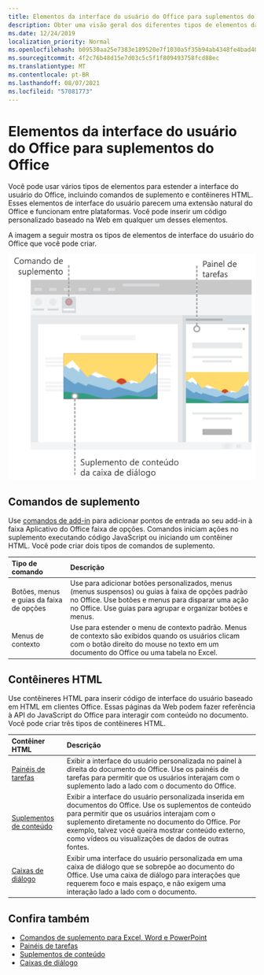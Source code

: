 ```yaml
---
title: Elementos da interface do usuário do Office para suplementos do Office
description: Obter uma visão geral dos diferentes tipos de elementos da interface do usuário em um Office Add-in.
ms.date: 12/24/2019
localization_priority: Normal
ms.openlocfilehash: b09530aa25e7383e189520e7f1030a5f35b94ab4348fe4bad40773092cd5e08b
ms.sourcegitcommit: 4f2c76b48d15e7d03c5c5f1f809493758fcd88ec
ms.translationtype: MT
ms.contentlocale: pt-BR
ms.lasthandoff: 08/07/2021
ms.locfileid: "57081773"
---
```

# <a name="office-ui-elements-for-office-add-ins"></a>Elementos da interface do usuário do Office para suplementos do Office

Você pode usar vários tipos de elementos para estender a interface do usuário do Office, incluindo comandos de suplemento e contêineres HTML. Esses elementos de interface do usuário parecem uma extensão natural do Office e funcionam entre plataformas. Você pode inserir um código personalizado baseado na Web em qualquer um desses elementos.

A imagem a seguir mostra os tipos de elementos de interface do usuário do Office que você pode criar.

![Diagrama mostrando comandos de add-in na faixa de opções, um painel de tarefas e uma caixa de diálogo/um Office de conteúdo.](../images/add-in-ui-elements.png)

## <a name="add-in-commands"></a>Comandos de suplemento

Use [comandos de add-in](add-in-commands.md) para adicionar pontos de entrada ao seu add-in à faixa Aplicativo do Office faixa de opções. Comandos iniciam ações no suplemento executando código JavaScript ou iniciando um contêiner HTML. Você pode criar dois tipos de comandos de suplemento.

|Tipo de comando|Descrição|
|:---------------|:--------------|
|Botões, menus e guias da faixa de opções|Use para adicionar botões personalizados, menus (menus suspensos) ou guias à faixa de opções padrão no Office. Use botões e menus para disparar uma ação no Office. Use guias para agrupar e organizar botões e menus.|
|Menus de contexto| Use para estender o menu de contexto padrão. Menus de contexto são exibidos quando os usuários clicam com o botão direito do mouse no texto em um documento do Office ou uma tabela no Excel.|

## <a name="html-containers"></a>Contêineres HTML

Use contêineres HTML para inserir código de interface do usuário baseado em HTML em clientes Office. Essas páginas da Web podem fazer referência à API do JavaScript do Office para interagir com conteúdo no documento. Você pode criar três tipos de contêineres HTML.

|Contêiner HTML|Descrição|
|:-----------------|:--------------|
|[Painéis de tarefas](task-pane-add-ins.md)|Exibir a interface do usuário personalizada no painel à direita do documento do Office. Use os painéis de tarefas para permitir que os usuários interajam com o suplemento lado a lado com o documento do Office.|
|[Suplementos de conteúdo](content-add-ins.md)|Exibir a interface do usuário personalizada inserida em documentos do Office. Use os suplementos de conteúdo para permitir que os usuários interajam com o suplemento diretamente no documento do Office. Por exemplo, talvez você queira mostrar conteúdo externo, como vídeos ou visualizações de dados de outras fontes. |
|[Caixas de diálogo](dialog-boxes.md)|Exibir uma interface do usuário personalizada em uma caixa de diálogo que se sobrepõe ao documento do Office. Use uma caixa de diálogo para interações que requerem foco e mais espaço, e não exigem uma interação lado a lado com o documento.|

## <a name="see-also"></a>Confira também

- [Comandos de suplemento para Excel, Word e PowerPoint](add-in-commands.md)
- [Painéis de tarefas](task-pane-add-ins.md)
- [Suplementos de conteúdo](content-add-ins.md)
- [Caixas de diálogo](dialog-boxes.md)
